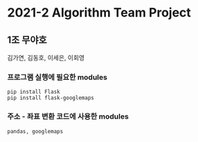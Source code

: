 # 2021-2 Algorithm Team Project

## 1조 무야호
김가연, 김동호, 이세은, 이회영



### 프로그램 실행에 필요한 modules
```
pip install Flask
pip install flask-googlemaps
```


### 주소 - 좌표 변환 코드에 사용한 modules
```
pandas, googlemaps
```
